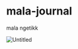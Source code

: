 # mala-journal
mala ngetikk

![Untitled](https://github.com/user-attachments/assets/e8d838ef-0ab8-4dc2-82ae-379bf7d33f31)
